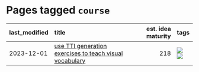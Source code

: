 # Pages tagged `course`

|last_modified|title|est. idea maturity|tags
|:---|:---|---:|:---|
|2023-12-01|[use TTI generation exercises to teach visual vocabulary](../tti-for-visual-vocab.md)|218|[![](https://img.shields.io/badge/tag-course-cdef47)](../tags/course.md) [![](https://img.shields.io/badge/tag-education-e9b626)](../tags/education.md)|